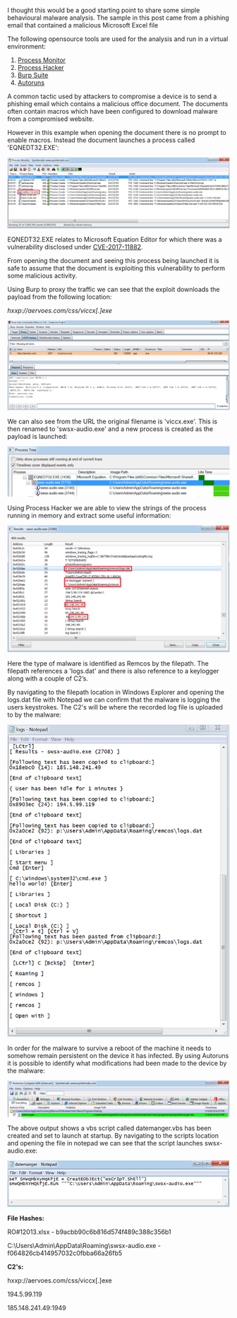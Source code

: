I thought this would be a good starting point to share some simple behavioural malware analysis. The sample in this post came from a phishing email that contained a malicious Microsoft Excel file

The following opensource tools are used for the analysis and run in a virtual environment:

1. [Process Monitor](https://docs.microsoft.com/en-us/sysinternals/downloads/procmon)
2. [Process Hacker](https://processhacker.sourceforge.io/downloads.php)
3. [Burp Suite](https://portswigger.net/burp/communitydownload)
4. [Autoruns](https://docs.microsoft.com/en-us/sysinternals/downloads/autoruns)

A common tactic used by attackers to compromise a device is to send a phishing email which contains a malicious office document. The documents often contain macros which have been configured to download malware from a compromised website.

However in this example when opening the document there is no prompt to enable macros. Instead the document launches a process called 'EQNEDT32.EXE':

![Procmon](/images/remcos/remcos_ph.png)

EQNEDT32.EXE relates to Microsoft Equation Editor for which there was a vulnerability disclosed under [CVE-2017-11882](https://nvd.nist.gov/vuln/detail/CVE-2017-11882).

From opening the document and seeing this process being launched it is safe to assume that the document is exploiting this vulnerability to perform some malicious activity.

Using Burp to proxy the traffic we can see that the exploit downloads the payload from the following location:

_hxxp://aervoes.com/css/viccx[.]exe_

![Burp](/images/remcos/burp.png)

We can also see from the URL the original filename is 'viccx.exe'. This is then renamed to 'swsx-audio.exe' and a new process is created as the payload is launched:

![Process Tree](/images/remcos/processtree.png)

Using Process Hacker we are able to view the strings of the process running in memory and extract some useful information:

![Strings](/images/remcos/remcos.png)

Here the type of malware is identified as Remcos by the filepath. The filepath references a 'logs.dat' and there is also reference to a keylogger along with a couple of C2’s.

By navigating to the filepath location in Windows Explorer and opening the logs.dat file with Notepad we can confirm that the malware is logging the users keystrokes. The C2's will be where the recorded log file is uploaded to by the malware:

![Keylogger](/images/remcos/log.png)

In order for the malware to survive a reboot of the machine it needs to somehow remain persistent on the device it has infected.
By using Autoruns it is possible to identify what modifications had been made to the device by the malware:
 
![Persistence](/images/remcos/persistence.png)

The above output shows a vbs script called datemanger.vbs has been created and set to launch at startup. By navigating to the scripts location and opening the file in notepad we can see that the script launches swsx-audio.exe:

![Script](/images/remcos/script.png)
  
**File Hashes:**

RO#12013.xlsx - b9acbb90c6b816d574f489c388c356b1

C:\Users\Admin\AppData\Roaming\swsx-audio.exe - f064826cb414957032c0fbba66a26fb5

**C2's:**

hxxp://aervoes.com/css/viccx[.]exe

194.5.99.119

185.148.241.49:1949
